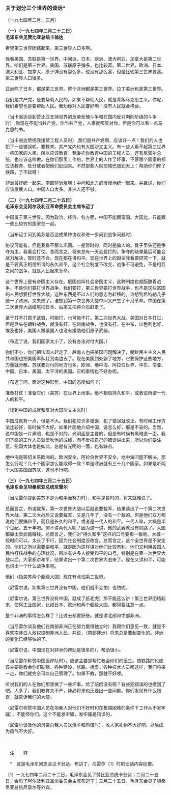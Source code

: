 ### **关于划分三个世界的谈话**\*

（一九七四年二月、三月）

**（一）（一九七四年二月二十二日）  
毛泽东会见赞比亚总统卡翁达**

希望第三世界团结起来。第三世界人口多啊。

我看美国、苏联是第一世界。中间派，日本、欧洲、澳大利亚、加拿大是第二世界。咱们是第三世界。美国、苏联原子弹多，也比较富。第二世界，欧洲、日本、澳大利亚、加拿大，原子弹没有那么多，也没有那么富，但是比较第三世界要富。第三世界人口很多。

亚洲除了日本，都是第三世界。整个非洲都是第三世界。拉丁美洲也是第三世界。

我们是共产党，是要帮助人民的。如果不帮助人民，就是背叛马克思主义。你呢，我们希望也是要帮助人民。我劝你对人民要好啊！没有人民就会垮台。

（当卡翁达谈到赞比亚支持世界的反帝反殖斗争和在国内反对剥削阶级的斗争时）,你现在不能当共产党，你当共产党，人家就都反对你，但是你可以看一点马克思的书。

（当卡翁达赞扬我援赞工程人员时）,我们是共产党啊，应该好一点！我们的人也犯了一些错误呢。要教育。共产党内也有大国沙文主义。有一些人看不起第三世界一些国家的人民，所以应该教育。我委托你教育中国的工程人员，还有尼雷尔总统，也应该这样做。在你们那里工作的，世界上的人作了坏事，不管哪个国家的都应该教育、处分或者把他们赶回来。不然那些人就把尾巴翘到天上：帮助你们修了铁路，了不起呀！

非洲最好统一起来。南部非洲难啊！中间和北方的慢慢地统一起来。并且说，你们应该发展人口。中国人口太多。非洲人还不够。

**（二）（一九七四年二月二十五日）  
毛泽东会见阿尔及利亚革命委员会主席布迈丁**

中国属于第三世界。因为政治、经济、各方面，中国不能跟富国、大国比，只能跟一些比较穷的国家在一起。

（当布迈丁问到美苏是否达成某种协议和进一步问到战争问题时）

协议可能有，但是我看不那么巩固。一是暂时的，同时是骗人的。骨子里头还是争夺为主。我看会打仗。总而言之，将来总有一天会要打的。争夺的结果最后可能会武力解决，暂时还不会。现在都在讲和平。现在世界上的舆论我看要研究一下，就是不要真正相信所谓的永久和平。这个社会制度不改变，战争不可避免，不是相互之间的战争，就是人民起来革命。

这个世界上是有帝国主义存在。俄国也叫社会帝国主义，这种制度也就酝酿着战争。不是你们要打世界战争，我们要打，第三世界要打世界战争，也不是这些富国的人民想要打世界大战，这种东西是不以人们的意志为转移的。谁想到希特勒几乎统一了欧洲，又失败了。谁想到第一次世界大战中间又产生了十月革命。中国在第二次世界大战结尾把日本、后来又把蒋介石赶走了。

至于打不打原子武器，可能打，也可能不打。第二次世界大战，美国对日本打过，但是后头在朝鲜战争，就没有打。在越南战争，也没有打。在中东，以色列也好，埃及也好，美国人跟俄国人也没有援助他们原子武器。

（布迈丁说，我们国家太小了，没有办法对付大国。）

你们不小，你们把法国人赶走了，越南人也把美国问题解决了，朝鲜民主主义人民共和国也把美国军队赶到南边去了。现在美国到处霸了地方，它要保护这些地方，力量就分散。苏联要对付的地方也多，欧洲、地中海、阿拉伯世界、中东、南亚、中国、日本、美国，太平洋的美国。它的事情也不好办呢。

（布迈丁问，面对这种形势，中国的态度如何？）

准备打仗！准备它们（美苏）在世界上闹事。绝不相信持久和平，或者说所谓一代人的和平。

（谈到中国的成就和反对大国沙文主义时）

中国成就有一点，但是不大。我们犯过许多错误，犯了错误就改正。有时候工作方法比较好，有时候不大好。如果片面地介绍中国，说怎么好，那是不妥的。当然，说中国是一片黑暗，也是不对的。光明面是主要的，但是有时候有黑暗这一面。我们下面的工作人员就爱吹他的成绩，而不爱把自己的错误讲出来，所以你们要注意。别国大体也是如此，总是有光明的一面，也有缺点。

地中海是密切关系欧洲的。欧洲安全，阿拉伯世界不安全，地中海问题不解决，那怎么行呢？几十个国家怎么能取得一致？单是欧洲就有三十几个国家。如果是听两个大国美国跟苏联，这也不行吧。

**（三）（一九七四年三月二十五日）  
毛泽东会见坦桑尼亚总统尼雷尔**

（当尼雷尔提到美苏不是为和平而努力时），和平是暂时的，将来就难说了。

总而言之，所谓裁军，第一次世界大战以后就说要裁军，结果谈出了一个第二次世界大战。第二次大战后又说要裁军，又是几年了，没有一个裁的。但是他们双方都说他们要搞和平，而且是长久的和平，或者是一代人的和平。一代人嘛，大概是半个世纪，五十年吧。何不讲两代人呢？因为这一讲，他的武器就没有销路了。大国都靠出卖武器赚钱。总而言之，我们对“持久和平”这样的口号要看一看呢。大概一段时间可以，太长了不行，因为社会制度没改变。总而言之，这个全世界是不安定的。他们之所以需要讲和平，就是因为这样讲对他们比较有利。他们又利用各国人民怕打核战争的心理状况，所以有许多人接受和平的口号。特别是在第一次世界大战以后，大家都讲和平，结果讲出一个第二次世界大战来了。现在又讲和平，可能也讲出一个什么战争来吧。

他们（指美苏两个超级大国）现在有点怕第三世界。

（尼雷尔说，如果第三世界没有中国，他们就不会怕）也怕呢。

（尼雷尔说，第三世界没有中国，就成了纸老虎）那不能这么讲！第三世界团结起来，使得工业国家，比如日本、欧洲和两个超级大国，都得要注意一点。

整个非洲的事情怎么样了？比过去都要好些。就是讲北部和中部非洲。

（当尼雷尔谈及他们在南部非洲正在努力赢得独立时）我跟你们意见一致，就是不喜欢南非白人政权控制非洲人民。并说，（南部非洲）将来总是要起变化的。非洲的变化已经够快的了。

（尼雷尔说，中国现在对非洲的帮助是很多的），帮助很小。

（当尼雷尔称赞中国医疗队时），应该主要是帮忙教会你们的医生。搞铁路的也应该主要是教会你们勘察、各种建设、修路、桥梁。各种技术人员都这样，我们将来一走，你们就完全可以自己管理了。如果不教，那就不好哩。

听说我们的人在你们那里做了一些坏事。给了赔偿没有啊？有些犯错误的也撤回了吧。人多了，我们教育又不严，势必将来也还要出一些问题。你们发现有什么错误，就告诉我们的大使。

（尼雷尔称赞中国人员在坦桑人对他们不好时和在极端困难的条件下工作从不发牢骚），不能怪你们。这个不能发牢骚，发牢骚是错误的。

（尼雷尔谈及他的母亲向我人员送活羊和鸡蛋时），收人家礼物不大好吧。以后成为风气不大好。

　　

　注　　释　

　\*　这是毛泽东同志会见卡翁达、布迈丁、尼雷尔〔1〕时的谈话内容纪要。

〔1〕一九七四年二月二十二日，毛泽东会见了赞比亚总统卡翁达；二月二十五日，会见了阿尔及利亚革命委员会主席布迈丁；三月二十五日，毛泽东会见了坦桑尼亚总统尼雷尔等外宾。